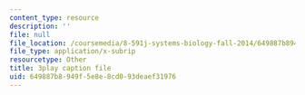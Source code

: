 ```yaml
---
content_type: resource
description: ''
file: null
file_location: /coursemedia/8-591j-systems-biology-fall-2014/649887b8949f5e8e8cd093deaef31976_a8Fbmj4nIxY.vtt
file_type: application/x-subrip
resourcetype: Other
title: 3play caption file
uid: 649887b8-949f-5e8e-8cd0-93deaef31976
---
```


